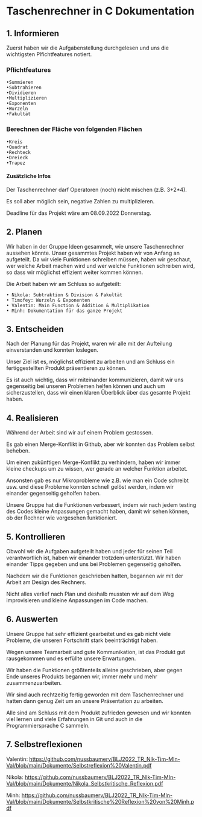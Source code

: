 # Taschenrechner in C Dokumentation

## 1. Informieren

Zuerst haben wir die Aufgabenstellung durchgelesen und uns die wichtigsten Plfichtfeatures notiert.

### Pflichtfeatures

    •Summieren
    •Subtrahieren
    •Dividieren
    •Multiplizieren
    •Exponenten
    •Wurzeln
    •Fakultät

### Berechnen der Fläche von folgenden Flächen

    •Kreis
    •Quadrat
    •Rechteck
    •Dreieck
    •Trapez

#### Zusätzliche Infos

Der Taschenrechner darf Operatoren (noch) nicht mischen (z.B. 3+2*4).

Es soll aber möglich sein, negative Zahlen zu multiplizieren.

Deadline für das Projekt wäre am 08.09.2022 Donnerstag.

## 2. Planen

Wir haben in der Gruppe Ideen gesammelt, wie unsere Taschenrechner aussehen könnte.
Unser gesammtes Projekt haben wir von Anfang an aufgeteilt. Da wir viele Funktionen schreiben müssen, haben wir geschaut, wer welche Arbeit machen wird und wer welche Funktionen schreiben wird, so dass wir möglichst effizient weiter kommen können.

Die Arbeit haben wir am Schluss so aufgeteilt:

    • Nikola: Subtraktion & Division & Fakultät
    • Timofey: Wurzeln & Exponenten
    • Valentin: Main Function & Addition & Multiplikation
    • Minh: Dokumentation für das ganze Projekt 

## 3. Entscheiden

Nach der Planung für das Projekt, waren wir alle mit der Aufteilung einverstanden und konnten loslegen.

Unser Ziel ist es, möglichst effizient zu arbeiten und am Schluss ein fertiggestellten Produkt präsentieren zu können.

Es ist auch wichtig, dass wir miteinander kommunizieren, damit wir uns gegenseitig bei unseren Problemen helfen können und auch um sicherzustellen, dass wir einen klaren Überblick über das gesamte Projekt haben.

## 4. Realisieren

Während der Arbeit sind wir auf einem Problem gestossen.

Es gab einen Merge-Konflikt in Github, aber wir konnten das Problem selbst beheben.

Um einen zukünftigen Merge-Konflikt zu verhindern, haben wir immer kleine checkups um zu wissen, wer gerade an welcher Funktion arbeitet.

Ansonsten gab es nur Mikroprobleme wie z.B. wie man ein Code schreibt usw. und diese Probleme konnten schnell gelöst werden, indem wir einander gegenseitig geholfen haben.

Unsere Gruppe hat die Funktionen verbessert, indem wir nach jedem testing des Codes kleine Anpassungen gemacht haben, damit wir sehen können, ob der Rechner wie vorgesehen funktioniert.

## 5. Kontrollieren

Obwohl wir die Aufgaben aufgeteilt haben und jeder für seinen Teil verantwortlich ist, haben wir einander trotzdem unterstützt.
Wir haben einander Tipps gegeben und uns bei Problemen gegenseitig geholfen.

Nachdem wir die Funktionen geschrieben hatten, begannen wir mit der Arbeit am Design des Rechners.

Nicht alles verlief nach Plan und deshalb mussten wir auf dem Weg improvisieren und kleine Anpassungen im Code machen.

## 6. Auswerten

Unsere Gruppe hat sehr effizient gearbeitet und es gab nicht viele Probleme, die unseren Fortschritt stark beeinträchtigt haben.

Wegen unsere Teamarbeit und gute Kommunikation, ist das Produkt gut rausgekommen und es erfüllte unsere Erwartungen.

Wir haben die Funktionen größtenteils alleine geschrieben, aber gegen Ende unseres Produkts begannen wir, immer mehr und mehr zusammenzuarbeiten.

Wir sind auch rechtzeitig fertig geworden mit dem Taschenrechner und hatten dann genug Zeit um an unsere Präsentation zu arbeiten.

Alle sind am Schluss mit dem Produkt zufrieden gewesen und wir konnten viel lernen und viele Erfahrungen in Git und auch in die Programmiersprache C sammeln.

## 7. Selbstreflexionen
Valentin: https://github.com/nussbaumerv/BLJ2022_TR_NIk-Tim-MIn-Val/blob/main/Dokumente/Selbstreflexion%20Valentin.pdf

Nikola: https://github.com/nussbaumerv/BLJ2022_TR_NIk-Tim-MIn-Val/blob/main/Dokumente/Nikola_Selbstkritische_Reflexion.pdf

Minh: https://github.com/nussbaumerv/BLJ2022_TR_NIk-Tim-MIn-Val/blob/main/Dokumente/Selbstkritische%20Reflexion%20von%20Minh.pdf
